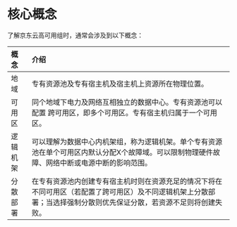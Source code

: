 # 核心概念

了解京东云高可用组时，通常会涉及到以下概念：

概念|介绍
:---|:---
地域|专有资源池及专有宿主机及宿主机上资源所在物理位置。
可用区|同个地域下电力及网络互相独立的数据中心。专有资源池可以配置 跨可用区，即多个可用区。专有宿主机归属于一个可用区。
逻辑机架|可以理解为数据中心内机架组，称为逻辑机架。单个专有资源池在单个可用区内默认分配X个故障域。可以限制物理硬件故障、网络中断或电源中断的影响范围。
分散部署|在专有资源池内创建专有宿主机时则在资源充足的情况下将在不同可用区（若配置了跨可用区）及不同逻辑机架上分散部署；当选择强制分散则优先保证分散，若资源不足则将创建失败。



